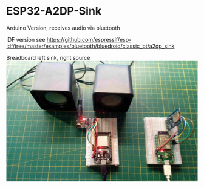 # ESP32-A2DP-Sink
Arduino Version, receives audio via bluetooth

IDF version see https://github.com/espressif/esp-idf/tree/master/examples/bluetooth/bluedroid/classic_bt/a2dp_sink

Breadboard   left sink, right source
![Breadboard](https://github.com/schreibfaul1/ESP32-A2DP-Sink/blob/master/a2dp-sink.jpg)
